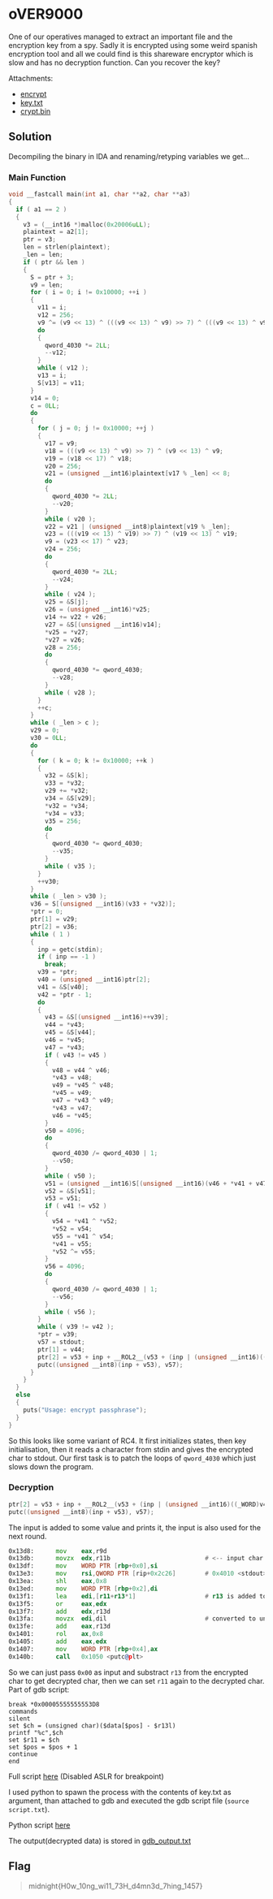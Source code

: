 # oVER9000

One of our operatives managed to extract an important file and the encryption key from a spy. Sadly it is encrypted using some weird spanish encryption tool and all we could find is this shareware encryptor which is slow and has no decryption function. Can you recover the key?

Attachments:
* [encrypt](./encrypt)
* [key.txt](./key.txt)
* [crypt.bin](./crypt.bin)

## Solution
Decompiling the binary in IDA and renaming/retyping variables we get...

### Main Function
```c
void __fastcall main(int a1, char **a2, char **a3)
{
  if ( a1 == 2 )
  {
    v3 = (__int16 *)malloc(0x20006uLL);
    plaintext = a2[1];
    ptr = v3;
    len = strlen(plaintext);
    _len = len;
    if ( ptr && len )
    {
      S = ptr + 3;
      v9 = len;
      for ( i = 0; i != 0x10000; ++i )
      {
        v11 = i;
        v12 = 256;
        v9 ^= (v9 << 13) ^ (((v9 << 13) ^ v9) >> 7) ^ (((v9 << 13) ^ v9 ^ (((v9 << 13) ^ v9) >> 7)) << 17);
        do
        {
          qword_4030 *= 2LL;
          --v12;
        }
        while ( v12 );
        v13 = i;
        S[v13] = v11;
      }
      v14 = 0;
      c = 0LL;
      do
      {
        for ( j = 0; j != 0x10000; ++j )
        {
          v17 = v9;
          v18 = (((v9 << 13) ^ v9) >> 7) ^ (v9 << 13) ^ v9;
          v19 = (v18 << 17) ^ v18;
          v20 = 256;
          v21 = (unsigned __int16)plaintext[v17 % _len] << 8;
          do
          {
            qword_4030 *= 2LL;
            --v20;
          }
          while ( v20 );
          v22 = v21 | (unsigned __int8)plaintext[v19 % _len];
          v23 = (((v19 << 13) ^ v19) >> 7) ^ (v19 << 13) ^ v19;
          v9 = (v23 << 17) ^ v23;
          v24 = 256;
          do
          {
            qword_4030 *= 2LL;
            --v24;
          }
          while ( v24 );
          v25 = &S[j];
          v26 = (unsigned __int16)*v25;
          v14 += v22 + v26;
          v27 = &S[(unsigned __int16)v14];
          *v25 = *v27;
          *v27 = v26;
          v28 = 256;
          do
          {
            qword_4030 *= qword_4030;
            --v28;
          }
          while ( v28 );
        }
        ++c;
      }
      while ( _len > c );
      v29 = 0;
      v30 = 0LL;
      do
      {
        for ( k = 0; k != 0x10000; ++k )
        {
          v32 = &S[k];
          v33 = *v32;
          v29 += *v32;
          v34 = &S[v29];
          *v32 = *v34;
          *v34 = v33;
          v35 = 256;
          do
          {
            qword_4030 *= qword_4030;
            --v35;
          }
          while ( v35 );
        }
        ++v30;
      }
      while ( _len > v30 );
      v36 = S[(unsigned __int16)(v33 + *v32)];
      *ptr = 0;
      ptr[1] = v29;
      ptr[2] = v36;
      while ( 1 )
      {
        inp = getc(stdin);
        if ( inp == -1 )
          break;
        v39 = *ptr;
        v40 = (unsigned __int16)ptr[2];
        v41 = &S[v40];
        v42 = *ptr - 1;
        do
        {
          v43 = &S[(unsigned __int16)++v39];
          v44 = *v43;
          v45 = &S[v44];
          v46 = *v45;
          v47 = *v43;
          if ( v43 != v45 )
          {
            v48 = v44 ^ v46;
            *v43 = v48;
            v49 = *v45 ^ v48;
            *v45 = v49;
            v47 = *v43 ^ v49;
            *v43 = v47;
            v46 = *v45;
          }
          v50 = 4096;
          do
          {
            qword_4030 /= qword_4030 | 1;
            --v50;
          }
          while ( v50 );
          v51 = (unsigned __int16)S[(unsigned __int16)(v46 + *v41 + v47)];
          v52 = &S[v51];
          v53 = v51;
          if ( v41 != v52 )
          {
            v54 = *v41 ^ *v52;
            *v52 = v54;
            v55 = *v41 ^ v54;
            *v41 = v55;
            *v52 ^= v55;
          }
          v56 = 4096;
          do
          {
            qword_4030 /= qword_4030 | 1;
            --v56;
          }
          while ( v56 );
        }
        while ( v39 != v42 );
        *ptr = v39;
        v57 = stdout;
        ptr[1] = v44;
        ptr[2] = v53 + inp + __ROL2__(v53 + (inp | (unsigned __int16)((_WORD)v40 << 8)), 8);
        putc((unsigned __int8)(inp + v53), v57);
      }
    }
  }
  else
  {
    puts("Usage: encrypt passphrase");
  }
}
```
So this looks like some variant of RC4. It first initializes states, then key initialisation, then it reads a character from stdin and gives the encrypted char to stdout. Our first task is to patch the loops of `qword_4030` which just slows down the program.

### Decryption
```c
ptr[2] = v53 + inp + __ROL2__(v53 + (inp | (unsigned __int16)((_WORD)v40 << 8)), 8);
putc((unsigned __int8)(inp + v53), v57);
```
The input is added to some value and prints it, the input is also used for the next round.
```asm
0x13d8:      mov    eax,r9d
0x13db:      movzx  edx,r11b                          # <-- input char
0x13df:      mov    WORD PTR [rbp+0x0],si
0x13e3:      mov    rsi,QWORD PTR [rip+0x2c26]        # 0x4010 <stdout>
0x13ea:      shl    eax,0x8
0x13ed:      mov    WORD PTR [rbp+0x2],di
0x13f1:      lea    edi,[r11+r13*1]                   # r13 is added to our input
0x13f5:      or     eax,edx
0x13f7:      add    edx,r13d
0x13fa:      movzx  edi,dil                           # converted to unsigned char
0x13fe:      add    eax,r13d
0x1401:      rol    ax,0x8
0x1405:      add    eax,edx
0x1407:      mov    WORD PTR [rbp+0x4],ax
0x140b:      call   0x1050 <putc@plt>
```
So we can just pass `0x00` as input and substract `r13` from the encrypted char to get decrypted char, then we can set `r11` again to the decrypted char. Part of gdb script:
```
break *0x00005555555553D8
commands
silent
set $ch = (unsigned char)($data[$pos] - $r13l)
printf "%c",$ch
set $r11 = $ch
set $pos = $pos + 1
continue
end 
```
Full script [here](./script.gdb) (Disabled ASLR for breakpoint)

I used python to spawn the process with the contents of key.txt as argument, than attached to gdb and executed the gdb script file (`source script.txt`).

Python script [here](./solve.py)

The output(decrypted data) is stored in [gdb_output.txt](./gdb_output.txt)

## Flag
> midnight{H0w_10ng_wi11_73H_d4mn3d_7hing_1457}
